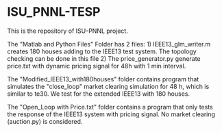 # ISU_PNNL-TESP
This is the repository of ISU-PNNL project.

The "Matlab and Python Files" Folder has 2 files:
      1) IEEE13_glm_writer.m creates 180 houses adding to the IEEE13 test system. The topology checking can be done in this file
      2) The price_generator.py generate price.txt with dynamic pricing signal for 48h with 1 min interval.
      
The "Modified_IEEE13_with180houses" folder contains program that simulates the "close_loop" market clearing simulation for 48 h, 
which is similar to te30. We test for the extended IEEE13 with 180 houses.

The "Open_Loop with Price.txt" folder contains a program that only tests the response of the IEEE13 system with pricing signal. 
No market clearing (auction.py) is considered.

